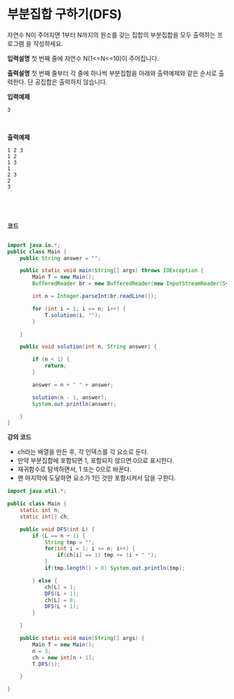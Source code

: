# 부분집합 구하기(DFS)

자연수 N이 주어지면 1부터 N까지의 원소를 갖는 집합의 부분집합을 모두 출력하는 프로그램
을 작성하세요.
<br />

**입력설명**
첫 번째 줄에 자연수 N(1<=N<=10)이 주어집니다.
<br />

**출력설명**
첫 번째 줄부터 각 줄에 하나씩 부분집합을 아래와 출력예제와 같은 순서로 출력한다.
단 공집합은 출력하지 않습니다.
<br />

**입력예제**

```
3
```

<br />

**출력예제**

```
1 2 3
1 2
1 3
1
2 3
2
3
```

## <br />

**코드**

```java

import java.io.*;
public class Main {
    public String answer = "";

    public static void main(String[] args) throws IOException {
        Main T = new Main();
        BufferedReader br = new BufferedReader(new InputStreamReader(System.in));

        int n = Integer.parseInt(br.readLine());

        for (int i = 1; i <= n; i++) {
            T.solution(i, "");
        }

    }

    public void solution(int n, String answer) {

        if (n < 1) {
            return;
        }

        answer = n + " " + answer;

        solution(n - 1, answer);
        System.out.println(answer);

    }
}
```

**강의 코드**

- ch라는 배열을 만든 후, 각 인덱스를 각 요소로 둔다.
- 만약 부분집합에 포함되면 1, 포함되지 않으면 0으로 표시한다.
- 재귀함수로 탐색하면서, 1 또는 0으로 바꾼다.
- 맨 마지막에 도달하면 요소가 1인 것만 포함시켜서 답을 구한다.

```java
import java.util.*;

public class Main {
    static int n;
    static int[] ch;

    public void DFS(int L) {
        if (L == n + 1) {
            String tmp = "";
            for(int i = 1; i <= n; i++) {
                if(ch[i] == 1) tmp += (i + " ");
            }
            if(tmp.length() > 0) System.out.println(tmp);

        } else {
            ch[L] = 1;
            DFS(L + 1);
            ch[L] = 0;
            DFS(L + 1);
        }

    }

    public static void main(String[] args) {
        Main T = new Main();
        n = 3;
        ch = new int[n + 1];
        T.DFS(1);

    }

}

```
